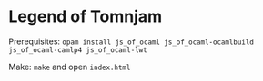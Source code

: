 # Legend of Tomnjam

Prerequisites:
`opam install js_of_ocaml js_of_ocaml-ocamlbuild js_of_ocaml-camlp4 js_of_ocaml-lwt`

Make:
`make` and open `index.html`
